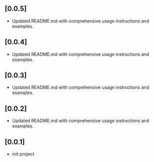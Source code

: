 ## [0.0.5]
- Updated README.md with comprehensive usage instructions and examples.

## [0.0.4]
- Updated README.md with comprehensive usage instructions and examples.

## [0.0.3]
- Updated README.md with comprehensive usage instructions and examples.

## [0.0.2]
- Updated README.md with comprehensive usage instructions and examples.

## [0.0.1]
- init project